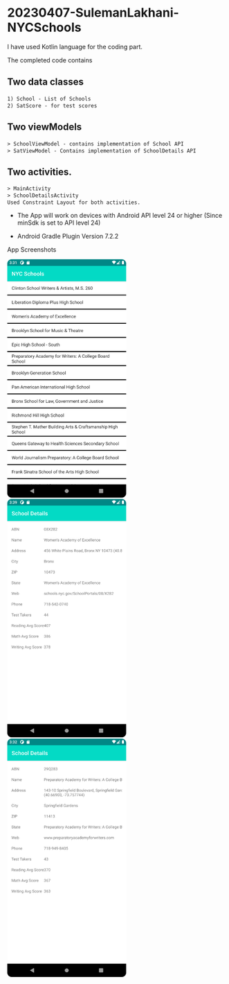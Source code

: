 # 20230407-SulemanLakhani-NYCSchools

I have used Kotlin language for the coding part.

The completed code contains 

## Two data classes
    1) School - List of Schools
    2) SatScore - for test scores

## Two viewModels 
    > SchoolViewModel - contains implementation of School API
    > SatViewModel - Contains implementation of SchoolDetails API

## Two activities.
    > MainActivity
    > SchoolDetailsActivity
    Used Constraint Layout for both activities.

- The App will work on devices with Android API level 24 or higher (Since minSdk is set to API level 24)

- Android Gradle Plugin Version 7.2.2

App Screenshots

<img src ="/images/Screenshot_1.png" width = "275">
<img src ="/images/Screenshot_2.png" width = "275">
<img src ="/images/Screenshot_3.png" width = "275">

